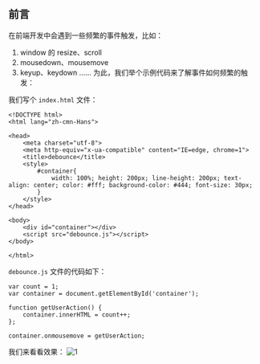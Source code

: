 **前言**
--- 
在前端开发中会遇到一些频繁的事件触发，比如：
1. window 的 resize、scroll
2. mousedown、mousemove
3. keyup、keydown
……
为此，我们举个示例代码来了解事件如何频繁的触发：

我们写个 `index.html` 文件：
```
<!DOCTYPE html>
<html lang="zh-cmn-Hans">

<head>
    <meta charset="utf-8">
    <meta http-equiv="x-ua-compatible" content="IE=edge, chrome=1">
    <title>debounce</title>
    <style>
        #container{
            width: 100%; height: 200px; line-height: 200px; text-align: center; color: #fff; background-color: #444; font-size: 30px;
        }
    </style>
</head>

<body>
    <div id="container"></div>
    <script src="debounce.js"></script>
</body>

</html>

```

`debounce.js` 文件的代码如下：

```
var count = 1;
var container = document.getElementById('container');

function getUserAction() {
    container.innerHTML = count++;
};

container.onmousemove = getUserAction;

```

我们来看看效果：
![1](https://user-images.githubusercontent.com/19302489/147581034-6327579b-3ece-4ef4-aaff-5ab8ebec5e88.gif)

